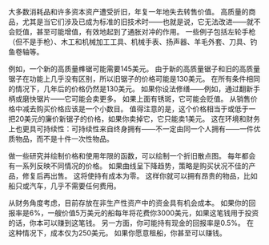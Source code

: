 大多数消耗品和许多资本资产遭受折旧，年复一年地失去转售价值。
高质量的商品，尤其是当它们涉及已成为标准的旧技术时——也就是说，它无法改进——就不会贬值，甚至可能增值，有效地起到了通胀对冲的作用。
一些例子包括左轮手枪（但不是手枪）、木工和机械加工工具、机械手表、扬声器、羊毛外套、刀具、钓鱼卷轴等。

例如，一个新的高质量榫锯可能需要145美元。
由于新的高质量锯子和旧的高质量锯子在功能上几乎没有区别，所以旧锯子的价格可能是130美元。
在所有条件相同的情况下，几年后的价格仍然是130美元。
如果你设法修缮——例如，通过翻新手柄或磨快锯片——它可能会卖更多。
如果上面有锈斑，它可能会贬值。
从销售价格中减去购买价格应该是一个小数目。
值得注意的是，这个价格相当于或低于一把20美元的廉价新锯子的价格，如果你卖掉它，它只能卖1美元。
这在环境和财务上也更具可持续性：可持续性来自终身拥有——不一定由同一个人拥有——一件优质物品，而不是十件一次性物品。

做一些研究并绘制价格和使用年限的函数，可以绘制一个折旧散点图。
每年都会有一系列反映不同情况的价格。
如果曲线呈下降趋势，策略是购买状况不佳的产品，修复后再出售。
这将使持有成本为零。
这样你就可以拥有昂贵的物品，比如船只或汽车，几乎不需要任何费用。

从财务角度考虑，目前存放在非生产性资产中的资金具有机会成本。
如果你的回报率是6%，一艘价值5万美元的船每年将花费你3000美元，如果这笔钱用于投资的话，你本可以赚到这笔钱。
另一方面，你可能持有现金的回报率是0.5%。
在这种情况下，成本仅为250美元。
如果你愿意租船，你甚至可以赚钱。
